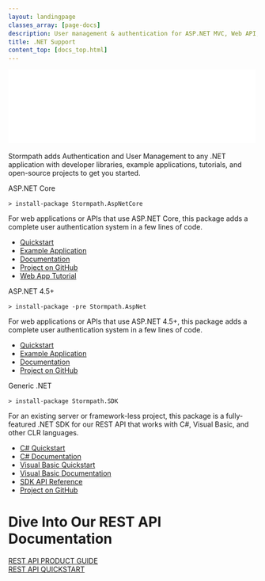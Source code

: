 ```yaml
---
layout: landingpage
classes_array: [page-docs]
description: User management & authentication for ASP.NET MVC, Web API, Web Forms, and .NET applications. Complete set of Stormpath developer documentation & integration tools.
title: .NET Support
content_top: [docs_top.html]
---
```

<div class="landingpage net">

<div class="masthead net-masthead">
  <div class="container">
    <div class="row">
      <div class="col-xs-12">
        <img class="img-responsive logo" src="/images/landingpage/net/logo-net.png">
      </div>
    </div>
  </div>
</div>

<div class="container">
  <div class="row">
    <div class="col-xs-12 intro-text">
      <p>Stormpath adds Authentication and User Management to any .NET application with developer libraries, example applications, tutorials, and open-source projects to get you started.</p>
    </div>
  </div>
</div>

<div class="container">
  <div class="row">
    <div class="col-xs-12 col-sm-12">
      <div class="row">
        <div class="col-xs-12 col-sm-6">
          <div class="language-header langbox">ASP.NET Core</div>
          <pre><code>> install-package Stormpath.AspNetCore</code></pre>
          <p class="body-copy">For web applications or APIs that use ASP.NET Core, this package adds a complete user authentication system in a few lines of code.</p>
          <div class="row">
            <div class="col-sm-12">
              <ul class="fa-ul">
                <li><i class="fa-li fa fa-car"></i><a href="http://docs.stormpath.com/dotnet/aspnetcore/latest/quickstart.html">Quickstart</a></li>
                <li><i class="fa-li fa fa-code"></i><a href="https://github.com/stormpath/stormpath-aspnetcore-example">Example Application</a></li>
                <li><i class="fa-li fa fa-book"></i><a href="/dotnet/aspnetcore/latest/">Documentation</a></li>
                <li><i class="fa-li fa fa-github"></i><a href="https://github.com/stormpath/stormpath-aspnetcore">Project on GitHub</a></li>
                <li><i class="fa-li fa fa-pencil"></i><a href="https://stormpath.com/blog/asp-net-core-authentication/">Web App Tutorial</a></li>
              </ul>
            </div>
          </div>
        </div>
        <div class="col-xs-12 col-sm-6">
          <div class="language-header langbox">ASP.NET 4.5+</div>
          <pre><code>> install-package -pre Stormpath.AspNet</code></pre>
          <p class="body-copy">For web applications or APIs that use ASP.NET 4.5+, this package adds a complete user authentication system in a few lines of code.</p>
          <div class="row">
            <div class="col-sm-12">
              <ul class="fa-ul">
                <li><i class="fa-li fa fa-car"></i><a href="http://docs.stormpath.com/dotnet/aspnet/latest/quickstart.html">Quickstart</a></li>
                <li><i class="fa-li fa fa-code"></i><a href="https://github.com/stormpath/stormpath-aspnet-example">Example Application</a></li>
                <li><i class="fa-li fa fa-book"></i><a href="/dotnet/aspnet/latest/">Documentation</a></li>
                <li><i class="fa-li fa fa-github"></i><a href="https://github.com/stormpath/stormpath-aspnet">Project on GitHub</a></li>
              </ul>
            </div>
          </div>
        </div>
      </div>
      <div class="row">
        <div class="col-xs-12 col-sm-6">
          <div class="language-header langbox">Generic .NET</div>
          <pre><code>> install-package Stormpath.SDK</code></pre>
          <p class="body-copy">For an existing server or framework-less project, this package is a fully-featured .NET SDK for our REST API that works with C#, Visual Basic, and other CLR languages.</p>
          <div class="row">
            <div class="col-sm-12">
              <ul class="fa-ul">
                <li><i class="fa-li fa fa-car"></i><a href="/csharp/product-guide/latest/quickstart.html">C# Quickstart</a></li>
                <li><i class="fa-li fa fa-book"></i><a href="/csharp/product-guide/latest/">C# Documentation</a></li>
                <li><i class="fa-li fa fa-car"></i><a href="/vbnet/product-guide/latest/quickstart.html">Visual Basic Quickstart</a></li>
                <li><i class="fa-li fa fa-book"></i><a href="/vbnet/product-guide/latest/">Visual Basic Documentation</a></li>
                <li><i class="fa-li fa fa-file-text"></i><a href="https://docs.stormpath.com/dotnet/api/">SDK API Reference</a></li>
                <li><i class="fa-li fa fa-github"></i><a href="https://github.com/stormpath/stormpath-sdk-dotnet">Project on GitHub</a></li>
              </ul>
            </div>
          </div>
        </div>
      </div>
    </div>
  </div>
</div>

<div class="footer-banner">
  <div class="container info">
    <div class="row">
      <div class="col-xs-12 col-sm-12">
        <h1>Dive Into Our REST API Documentation</h1>
          <div class="row">
            <div class="col-xs-12 col-sm-3 col-sm-offset-3">
              <a class="btn btn-default" href="/rest/product-guide" role="button">REST API PRODUCT GUIDE</a>
            </div>
            <div class="col-xs-12 col-sm-3">
              <a class="btn btn-default" href="/rest/quickstart" role="button">REST API QUICKSTART</a>
            </div>
          </div>
      </div>
    </div>
  </div>
</div>

</div>
<!-- block__no_wrapper -->
<!-- region__no_wrapper -->
